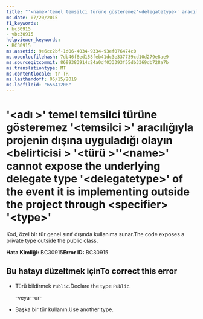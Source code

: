 ```yaml
---
title: "'<name>'temel temsilci türüne gösteremez'<delegatetype>' aracılığıyla projenin dışına uyguladığı olayın <specifier> '<type>'"
ms.date: 07/20/2015
f1_keywords:
- bc30915
- vbc30915
helpviewer_keywords:
- BC30915
ms.assetid: 9e6cc2bf-1d06-4034-9334-93ef076474c0
ms.openlocfilehash: 7db46f8ed158feb41dc3e337739cd10d279e8ae9
ms.sourcegitcommit: 8699383914c24a0df033393f55db3369db728a7b
ms.translationtype: MT
ms.contentlocale: tr-TR
ms.lasthandoff: 05/15/2019
ms.locfileid: "65641208"
---
```

# <a name="name-cannot-expose-the-underlying-delegate-type-delegatetype-of-the-event-it-is-implementing-outside-the-project-through-specifier-type"></a><span data-ttu-id="223b7-102">'\<adı >' temel temsilci türüne gösteremez '\<temsilci >' aracılığıyla projenin dışına uyguladığı olayın \<belirticisi > '\<türü >'</span><span class="sxs-lookup"><span data-stu-id="223b7-102">'\<name>' cannot expose the underlying delegate type '\<delegatetype>' of the event it is implementing outside the project through \<specifier> '\<type>'</span></span>
<span data-ttu-id="223b7-103">Kod, özel bir tür genel sınıf dışında kullanıma sunar.</span><span class="sxs-lookup"><span data-stu-id="223b7-103">The code exposes a private type outside the public class.</span></span>  
  
 <span data-ttu-id="223b7-104">**Hata Kimliği:** BC30915</span><span class="sxs-lookup"><span data-stu-id="223b7-104">**Error ID:** BC30915</span></span>  
  
## <a name="to-correct-this-error"></a><span data-ttu-id="223b7-105">Bu hatayı düzeltmek için</span><span class="sxs-lookup"><span data-stu-id="223b7-105">To correct this error</span></span>  
  
- <span data-ttu-id="223b7-106">Türü bildirmek `Public`.</span><span class="sxs-lookup"><span data-stu-id="223b7-106">Declare the type `Public`.</span></span>  
  
     <span data-ttu-id="223b7-107">-veya-</span><span class="sxs-lookup"><span data-stu-id="223b7-107">-or-</span></span>  
  
- <span data-ttu-id="223b7-108">Başka bir tür kullanın.</span><span class="sxs-lookup"><span data-stu-id="223b7-108">Use another type.</span></span>
